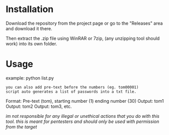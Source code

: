 # Installation
Download the repository from the project page or go to the "Releases" area and download it there.

Then extract the .zip file using WinRAR or 7zip, (any unzipping tool should work) into
its own folder. 

# Usage

example: python list.py

    you can also add pre-text before the numbers (eg. tom00001)
    script auto generates a list of passwords into a txt file. 
Format: Pre-text (tom), starting number (1) ending number (30)
Output: tom1
Output: tom2
Output: tom3, etc.

*im not responsible for any illegal or unethical actions
that you do with this tool. this is meant for pentesters
and should only be used with permission from the target*